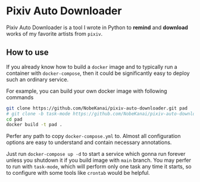 # Pixiv Auto Downloader

Pixiv Auto Downloader is a tool I wrote in Python to **remind** and **download** works of my favorite artists from `pixiv`.

## How to use

If you already know how to build a `docker` image and to typically run a container with `docker-compose`, then it could be significantly easy to deploy such an ordinary service.

For example, you can build your own docker image with following commands

```bash
git clone https://github.com/NobeKanai/pixiv-auto-downloader.git pad
# git clone -b task-mode https://github.com/NobeKanai/pixiv-auto-downloader.git pad
cd pad
docker build -t pad .
```

Perfer any path to copy `docker-compose.yml` to. Almost all configuration options are easy to understand and contain necessary annotations.

Just run `docker-compose up -d` to start a service which gonna run forever unless you shutdown it if you build image with `main` branch. You may perfer to run with `task-mode`, which will perform only one task any time it starts, so to configure with some tools like `crontab` would be helpful.

